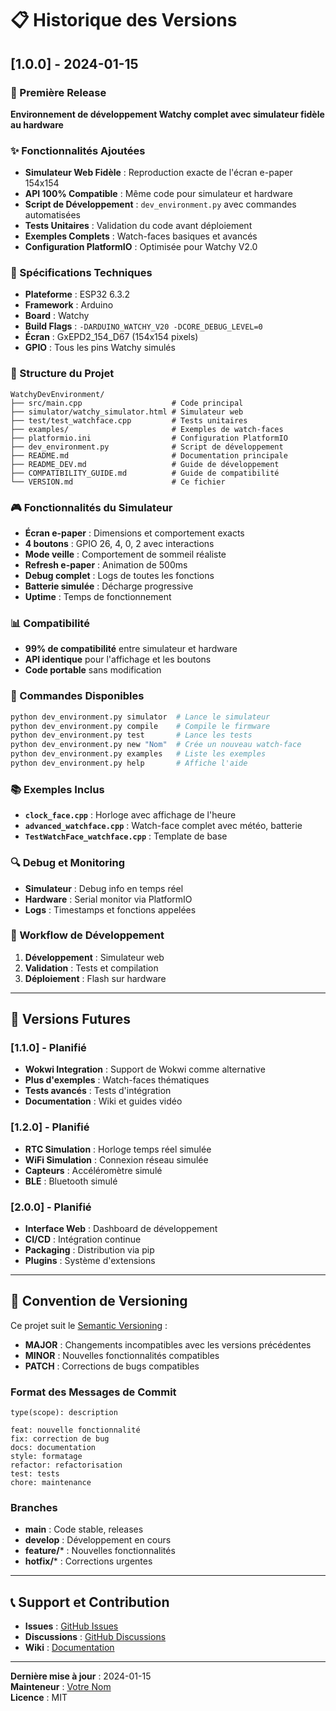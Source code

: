 # 📋 Historique des Versions

## [1.0.0] - 2024-01-15

### 🎉 Première Release
**Environnement de développement Watchy complet avec simulateur fidèle au hardware**

### ✨ Fonctionnalités Ajoutées
- **Simulateur Web Fidèle** : Reproduction exacte de l'écran e-paper 154x154
- **API 100% Compatible** : Même code pour simulateur et hardware
- **Script de Développement** : `dev_environment.py` avec commandes automatisées
- **Tests Unitaires** : Validation du code avant déploiement
- **Exemples Complets** : Watch-faces basiques et avancés
- **Configuration PlatformIO** : Optimisée pour Watchy V2.0

### 🔧 Spécifications Techniques
- **Plateforme** : ESP32 6.3.2
- **Framework** : Arduino
- **Board** : Watchy
- **Build Flags** : `-DARDUINO_WATCHY_V20 -DCORE_DEBUG_LEVEL=0`
- **Écran** : GxEPD2_154_D67 (154x154 pixels)
- **GPIO** : Tous les pins Watchy simulés

### 📁 Structure du Projet
```
WatchyDevEnvironment/
├── src/main.cpp                    # Code principal
├── simulator/watchy_simulator.html # Simulateur web
├── test/test_watchface.cpp         # Tests unitaires
├── examples/                       # Exemples de watch-faces
├── platformio.ini                  # Configuration PlatformIO
├── dev_environment.py              # Script de développement
├── README.md                       # Documentation principale
├── README_DEV.md                   # Guide de développement
├── COMPATIBILITY_GUIDE.md          # Guide de compatibilité
└── VERSION.md                      # Ce fichier
```

### 🎮 Fonctionnalités du Simulateur
- **Écran e-paper** : Dimensions et comportement exacts
- **4 boutons** : GPIO 26, 4, 0, 2 avec interactions
- **Mode veille** : Comportement de sommeil réaliste
- **Refresh e-paper** : Animation de 500ms
- **Debug complet** : Logs de toutes les fonctions
- **Batterie simulée** : Décharge progressive
- **Uptime** : Temps de fonctionnement

### 📊 Compatibilité
- **99% de compatibilité** entre simulateur et hardware
- **API identique** pour l'affichage et les boutons
- **Code portable** sans modification

### 🚀 Commandes Disponibles
```bash
python dev_environment.py simulator  # Lance le simulateur
python dev_environment.py compile    # Compile le firmware
python dev_environment.py test       # Lance les tests
python dev_environment.py new "Nom"  # Crée un nouveau watch-face
python dev_environment.py examples   # Liste les exemples
python dev_environment.py help       # Affiche l'aide
```

### 📚 Exemples Inclus
- **`clock_face.cpp`** : Horloge avec affichage de l'heure
- **`advanced_watchface.cpp`** : Watch-face complet avec météo, batterie
- **`TestWatchFace_watchface.cpp`** : Template de base

### 🔍 Debug et Monitoring
- **Simulateur** : Debug info en temps réel
- **Hardware** : Serial monitor via PlatformIO
- **Logs** : Timestamps et fonctions appelées

### 🎯 Workflow de Développement
1. **Développement** : Simulateur web
2. **Validation** : Tests et compilation
3. **Déploiement** : Flash sur hardware

---

## 🚧 Versions Futures

### [1.1.0] - Planifié
- **Wokwi Integration** : Support de Wokwi comme alternative
- **Plus d'exemples** : Watch-faces thématiques
- **Tests avancés** : Tests d'intégration
- **Documentation** : Wiki et guides vidéo

### [1.2.0] - Planifié
- **RTC Simulation** : Horloge temps réel simulée
- **WiFi Simulation** : Connexion réseau simulée
- **Capteurs** : Accéléromètre simulé
- **BLE** : Bluetooth simulé

### [2.0.0] - Planifié
- **Interface Web** : Dashboard de développement
- **CI/CD** : Intégration continue
- **Packaging** : Distribution via pip
- **Plugins** : Système d'extensions

---

## 📝 Convention de Versioning

Ce projet suit le [Semantic Versioning](https://semver.org/) :

- **MAJOR** : Changements incompatibles avec les versions précédentes
- **MINOR** : Nouvelles fonctionnalités compatibles
- **PATCH** : Corrections de bugs compatibles

### Format des Messages de Commit
```
type(scope): description

feat: nouvelle fonctionnalité
fix: correction de bug
docs: documentation
style: formatage
refactor: refactorisation
test: tests
chore: maintenance
```

### Branches
- **main** : Code stable, releases
- **develop** : Développement en cours
- **feature/*** : Nouvelles fonctionnalités
- **hotfix/*** : Corrections urgentes

---

## 📞 Support et Contribution

- **Issues** : [GitHub Issues](https://github.com/votre-username/WatchyDevEnvironment/issues)
- **Discussions** : [GitHub Discussions](https://github.com/votre-username/WatchyDevEnvironment/discussions)
- **Wiki** : [Documentation](https://github.com/votre-username/WatchyDevEnvironment/wiki)

---

**Dernière mise à jour** : 2024-01-15  
**Mainteneur** : [Votre Nom](https://github.com/votre-username)  
**Licence** : MIT 